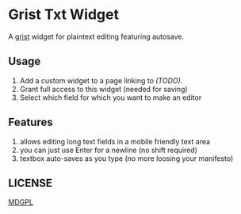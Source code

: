 # Grist Txt Widget

A [grist](https://getgrist.com) widget for plaintext editing featuring autosave.

## Usage

1. Add a custom widget to a page linking to _(TODO)_.
1. Grant full access to this widget (needed for saving)
1. Select which field for which you want to make an editor

## Features

1. allows editing long text fields in a mobile friendly text area
1. you can just use Enter for a newline (no shift required)
1. textbox auto-saves as you type (no more loosing your manifesto)

## LICENSE 

[MDGPL](./LICENSE)